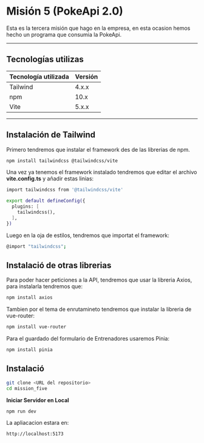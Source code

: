 # Misión 5 (PokeApi 2.0)

Esta es la tercera misión que hago en la empresa, en esta ocasion hemos hecho un programa que consumia la PokeApi.

---

## Tecnologías utilizas


| Tecnología utilizada  | Versión |
|---------------------- |---------|
| Tailwind              | 4.x.x   |
| npm                   | 10.x    |
| Vite                  | 5.x.x   |

---

## Instalación de Tailwind

Primero tendremos que instalar el framework des de las librerias de npm.

```bash
npm install tailwindcss @tailwindcss/vite
```

Una vez ya tenemos el framework instalado tendremos que editar el archivo **vite.config.ts** y añadir estas linias:

```bash
import tailwindcss from '@tailwindcss/vite'

export default defineConfig({
  plugins: [
    tailwindcss(),
  ],
})
```

Luego en la oja de estilos, tendremos que importat el framework:

```bash
@import "tailwindcss";
```
## Instalació de otras librerias

Para poder hacer peticiones a la API, tendremos que usar la libreria Axios, para instalarla tendremos que:

```bash
npm install axios
```
Tambien por el tema de enrutamineto tendremos que instalar la libreria de vue-router:

```bash
npm install vue-router 
```

Para el guardado del formulario de Entrenadores usaremos Pinia:

```bash
npm install pinia
```
## Instalació 

```bash
git clone <URL del repositorio>
cd mission_five
```

**Iniciar Servidor en Local**

```bash
npm run dev
```
La apliacacion estara en:

```bash
http://localhost:5173
```

